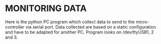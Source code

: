 MONITORING DATA
==========

Here is the python PC program which collect data to send to the micro-controller via serial port. 
Data collected are based on a static configuration and have to be adapted for another PC.
Program looks on /dev/ttyUSB1, 2 and 3.
 